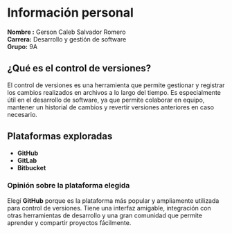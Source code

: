 # Información personal

**Nombre :** Gerson Caleb Salvador Romero  
**Carrera:** Desarrollo y gestión de software  
**Grupo:** 9A

## ¿Qué es el control de versiones?

El control de versiones es una herramienta que permite gestionar y registrar los cambios realizados en archivos a lo largo del tiempo. Es especialmente útil en el desarrollo de software, ya que permite colaborar en equipo, mantener un historial de cambios y revertir versiones anteriores en caso necesario.

## Plataformas exploradas

- **GitHub**
- **GitLab**
- **Bitbucket**

### Opinión sobre la plataforma elegida

Elegí **GitHub** porque es la plataforma más popular y ampliamente utilizada para control de versiones. Tiene una interfaz amigable, integración con otras herramientas de desarrollo y una gran comunidad que permite aprender y compartir proyectos fácilmente.
